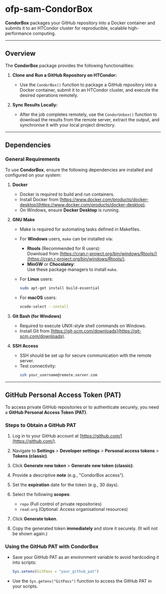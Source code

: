 # ofp-sam-CondorBox

**CondorBox** packages your GitHub repository into a Docker container and submits it to an HTCondor cluster for reproducible, scalable high-performance computing.

---

## Overview

The **CondorBox** package provides the following functionalities:

1. **Clone and Run a GitHub Repository on HTCondor:**
   - Use the `CondorBox()` function to package a GitHub repository into a Docker container, submit it to an HTCondor cluster, and execute the desired operations remotely.
   
2. **Sync Results Locally:**
   - After the job completes remotely, use the `CondorUnbox()` function to download the results from the remote server, extract the output, and synchronise it with your local project directory.

---

## Dependencies

### General Requirements

To use **CondorBox**, ensure the following dependencies are installed and configured on your system:

1. **Docker**  
   - Docker is required to build and run containers.  
   - Install Docker from [https://www.docker.com/products/docker-desktop](https://www.docker.com/products/docker-desktop).  
   - On Windows, ensure **Docker Desktop** is running.

2. **GNU Make**  
   - Make is required for automating tasks defined in Makefiles.  
   - For **Windows** users, `make` can be installed via:
     - **Rtools** (Recommended for R users):  
       Download from [https://cran.r-project.org/bin/windows/Rtools/](https://cran.r-project.org/bin/windows/Rtools/).
     - **MinGW** or **Chocolatey**:  
       Use these package managers to install `make`.

   - For **Linux** users:  
     ```bash
     sudo apt-get install build-essential
     ```

   - For **macOS** users:  
     ```bash
     xcode-select --install
     ```

3. **Git Bash (for Windows)**  
   - Required to execute UNIX-style shell commands on Windows.  
   - Install Git from [https://git-scm.com/downloads](https://git-scm.com/downloads).

4. **SSH Access**  
   - SSH should be set up for secure communication with the remote server.  
   - Test connectivity:  
     ```bash
     ssh your_username@remote.server.com
     ```

---

## GitHub Personal Access Token (PAT)

To access private GitHub repositories or to authenticate securely, you need a **GitHub Personal Access Token (PAT)**.

### Steps to Obtain a GitHub PAT

1. Log in to your GitHub account at [https://github.com/](https://github.com/).

2. Navigate to **Settings** > **Developer settings** > **Personal access tokens** > **Tokens (classic)**.

3. Click **Generate new token** > **Generate new token (classic)**.

4. Provide a descriptive **note** (e.g., "CondorBox access").

5. Set the **expiration** date for the token (e.g., 30 days).

6. Select the following **scopes**:
   - `repo` (Full control of private repositories)
   - `read:org` (Optional: Access organisational resources)

7. Click **Generate token**.

8. Copy the generated token **immediately** and store it securely. (It will not be shown again.)

### Using the GitHub PAT with CondorBox

- Save your GitHub PAT as an environment variable to avoid hardcoding it into scripts:
  ```r
  Sys.setenv(GitPass = "your_github_pat")
  ```
- Use the `Sys.getenv("GitPass")` function to access the GitHub PAT in your scripts.